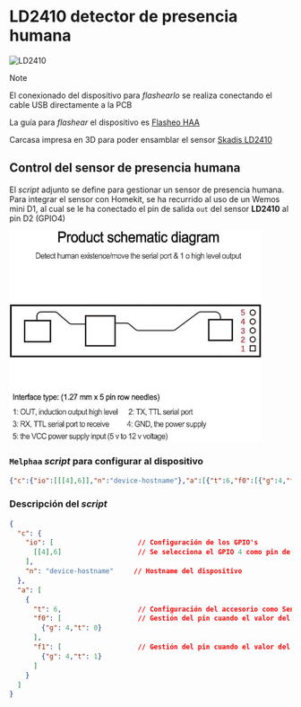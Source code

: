 # LD2410 detector de presencia humana

<img src="https://external-content.duckduckgo.com/iu/?u=https%3A%2F%2Fae01.alicdn.com%2Fkf%2FS61c8e193a1e244548c50b3a2d8016f170%2FHLK-LD2410-24G-FMCW-24GHz-Smart-Human-Presence-Sensing-Radar-Module-LD2410-Millimeter-Wave-Motion-Switch.jpg_Q90.jpg_.webp&f=1&nofb=1&ipt=4a677906f5d40268b39410c4260afb805c0a5b1e40f16412271a9d39fab3fc6c&ipo=images" alt="LD2410" width="450"/>

> [!NOTE]
> El conexionado del dispositivo para _flashearlo_ se realiza conectando el cable USB directamente a la PCB
>
> La guía para _flashear_ el dispositivo es [Flasheo HAA](../docs/flash_haa.md)
>
> Carcasa impresa en 3D para poder ensamblar el sensor [Skadis LD2410](https://www.thingiverse.com/thing:6429958)

## Control del sensor de presencia humana

El _script_ adjunto se define para gestionar un sensor de presencia humana.
Para integrar el sensor con Homekit, se ha recurrido al uso de un Wemos mini D1, al cual se le ha conectado el pin de salida `out` del sensor **LD2410** al pin D2 (GPIO4)

<img src="../images/ld2410.JPG" alt="LD2410 Pinout" width="450"/>

### `Melphaa` _script_ para configurar al dispositivo

```json
{"c":{"io":[[[4],6]],"n":"device-hostname"},"a":[{"t":6,"f0":[{"g":4,"t":0}],"f1":[{"g":4,"t":1}]}]}
```

### Descripción del _script_

```json
{
  "c": {
    "io": [                     // Configuración de los GPIO's
      [[4],6]                   // Se selecciona el GPIO 4 como pin de entrada con la resistencia de pull-up interna deshabilitada (señal 0 no indicada ya que se usa el valor por defecto para aligerar el MELPHAA)
    ],
    "n": "device-hostname"     // Hostname del dispositivo
  },
  "a": [
    {
      "t": 6,                   // Configuración del accesorio como Sensor de Presencia
      "f0": [                   // Gestión del pin cuando el valor del sensor de presencia es OFF.
        {"g": 4,"t": 0}
      ],
      "f1": [                   // Gestión del pin cuando el valor del sensor de presencia es OFF.
        {"g": 4,"t": 1}
      ]
    }
  ]
}
```
